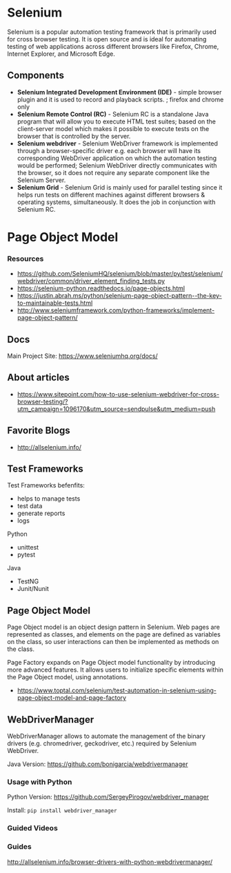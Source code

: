 # Selenium

Selenium is a popular automation testing framework that is primarily used for cross browser testing. It is open source and is ideal for automating testing of web applications across different browsers like Firefox, Chrome, Internet Explorer, and Microsoft Edge.

## Components
- **Selenium Integrated Development Environment (IDE)** - simple browser plugin and it is used to record and playback scripts. ; firefox and chrome only
- **Selenium Remote Control (RC)** - Selenium RC is a standalone Java program that will allow you to execute HTML test suites; based on the client-server model which makes it possible to execute tests on the browser that is controlled by the server.
- **Selenium webdriver** - Selenium WebDriver framework is implemented through a browser-specific driver e.g. each browser will have its corresponding WebDriver application on which the automation testing would be performed; Selenium WebDriver directly communicates with the browser, so it does not require any separate component like the Selenium Server.
- **Selenium Grid** - Selenium Grid is mainly used for parallel testing since it helps run tests on different machines against different browsers & operating systems, simultaneously. It does the job in conjunction with Selenium RC.

# Page Object Model

### Resources
- https://github.com/SeleniumHQ/selenium/blob/master/py/test/selenium/webdriver/common/driver_element_finding_tests.py
- https://selenium-python.readthedocs.io/page-objects.html
- https://justin.abrah.ms/python/selenium-page-object-pattern--the-key-to-maintainable-tests.html
- http://www.seleniumframework.com/python-frameworks/implement-page-object-pattern/



## Docs
Main Project Site: https://www.seleniumhq.org/docs/ 

## About articles
- https://www.sitepoint.com/how-to-use-selenium-webdriver-for-cross-browser-testing/?utm_campaign=1096170&utm_source=sendpulse&utm_medium=push
## Favorite Blogs
- http://allselenium.info/



## Test Frameworks

Test Frameworks befenfits:
- helps to manage tests
- test data
- generate reports
- logs

Python
- unittest
- pytest

Java
- TestNG
- Junit/Nunit

## Page Object Model

Page Object model is an object design pattern in Selenium. Web pages are represented as classes, and elements on the page are defined as variables on the class, so user interactions can then be implemented as methods on the class.

Page Factory expands on Page Object model functionality by introducing more advanced features. It allows users to initialize specific elements within the Page Object model, using annotations.

- https://www.toptal.com/selenium/test-automation-in-selenium-using-page-object-model-and-page-factory


## WebDriverManager

WebDriverManager allows to automate the management of the binary drivers (e.g. chromedriver, geckodriver, etc.) required by Selenium WebDriver.

Java Version: https://github.com/bonigarcia/webdrivermanager

### Usage with Python
Python Version: https://github.com/SergeyPirogov/webdriver_manager

Install: ``` pip install webdriver_manager ```

### Guided Videos

### Guides
http://allselenium.info/browser-drivers-with-python-webdrivermanager/



